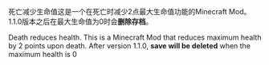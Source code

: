 死亡减少生命值这是一个在死亡时减少2点最大生命值功能的Minecraft Mod。1.1.0版本之后在最大生命值为0时会**删除存档**。

Death reduces health. This is a Minecraft Mod that reduces maximum health by 2 points upon death. After version 1.1.0, **save will be deleted** when the maximum health is 0

